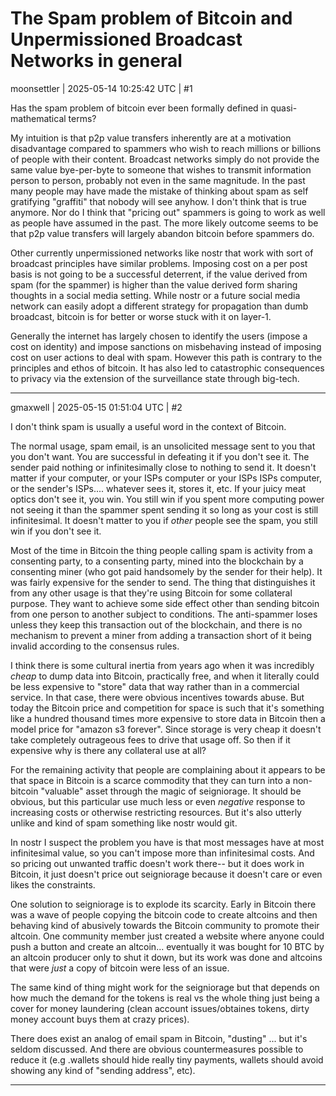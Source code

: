 # The Spam problem of Bitcoin and Unpermissioned Broadcast Networks in general

moonsettler | 2025-05-14 10:25:42 UTC | #1

Has the spam problem of bitcoin ever been formally defined in quasi-mathematical terms?

My intuition is that p2p value transfers inherently are at a motivation disadvantage compared to spammers who wish to reach millions or billions of people with their content. Broadcast networks simply do not provide the same value bye-per-byte to someone that wishes to transmit information person to person, probably not even in the same magnitude. In the past many people may have made the mistake of thinking about spam as self gratifying "graffiti" that nobody will see anyhow. I don't think that is true anymore. Nor do I think that "pricing out" spammers is going to work as well as people have assumed in the past. The more likely outcome seems to be that p2p value transfers will largely abandon bitcoin before spammers do.

Other currently unpermissioned networks like nostr that work with sort of broadcast principles have similar problems. Imposing cost on a per post basis is not going to be a successful deterrent, if the value derived from spam (for the spammer) is higher than the value derived form sharing thoughts in a social media setting. While nostr or a future social media network can easily adopt a different strategy for propagation than dumb broadcast, bitcoin is for better or worse stuck with it on layer-1.

Generally the internet has largely chosen to identify the users (impose a cost on identity) and impose sanctions on misbehaving instead of imposing cost on user actions to deal with spam. However this path is contrary to the principles and ethos of bitcoin. It has also led to catastrophic consequences to privacy via the extension of the surveillance state through big-tech.

-------------------------

gmaxwell | 2025-05-15 01:51:04 UTC | #2

I don't think spam is usually a useful word in the context of Bitcoin.

The normal usage, spam email, is an unsolicited message sent to you that you don't want.  You are successful in defeating it if you don't see it. The sender paid nothing or infinitesimally close to nothing to send it.  It doesn't matter if your computer, or your ISPs computer or your ISPs ISPs computer, or the sender's ISPs.... whatever sees it, stores it, etc.  If your juicy meat optics don't see it, you win.   You still win if you spent more computing power not seeing it than the spammer spent sending it so long as your cost is still infinitesimal.  It doesn't matter to you if *other* people see the spam, you still win if you don't see it.

Most of the time in Bitcoin the thing people calling spam is activity from a consenting party, to a consenting party, mined into the blockchain by a consenting miner (who got paid handsomely by the sender for their help).  It was fairly expensive for the sender to send.   The thing that distinguishes it from any other usage is that they're using Bitcoin for some collateral purpose. They want to achieve some side effect other than sending bitcoin from one person to another subject to conditions. The anti-spammer loses unless they keep this transaction out of the blockchain, and there is no mechanism to prevent a miner from adding a transaction short of it being invalid according to the consensus rules.

I think there is some cultural inertia from years ago when it was incredibly *cheap* to dump data into Bitcoin, practically free, and when it literally could be less expensive to "store" data that way rather than in a commercial service.  In that case, there were obvious incentives towards abuse. But today the Bitcoin price and competition for space is such that it's something like a hundred thousand times more expensive to store data in Bitcoin then a model price for "amazon s3 forever".  Since storage is very cheap it doesn't take completely outrageous fees to drive that usage off. So then if it expensive why is there any collateral use at all?  

For the remaining activity that people are complaining about it appears to be that space in Bitcoin is a scarce commodity that they can turn into a non-bitcoin "valuable" asset through the magic of seigniorage.  It should be obvious, but this particular use much less or even *negative* response to increasing costs or otherwise restricting resources.   But it's also utterly unlike and kind of spam something like nostr would git.

In nostr I suspect the problem you have is that most messages have at most infinitesimal value, so you can't impose more than infinitesimal costs. And so pricing out unwanted traffic doesn't work there-- but it does work in Bitcoin, it just doesn't price out seigniorage because it doesn't care or even likes the constraints.

One solution to seigniorage is to explode its scarcity. Early in Bitcoin there was a wave of people copying the bitcoin code to create altcoins and then behaving kind of abusively towards the Bitcoin community to promote their altcoin.  One community member just created a website where anyone could push a button and create an altcoin... eventually it was bought for 10 BTC by an altcoin producer only to shut it down, but its work was done and altcoins that were *just* a copy of bitcoin were less of an issue.  

The same kind of thing might work for the seigniorage but that depends on how much the demand for the tokens is real vs the whole thing just being a cover for money laundering (clean account issues/obtaines tokens, dirty money account buys them at crazy prices).

There does exist an analog of email spam in Bitcoin,  "dusting" ... but it's seldom discussed.  And there are obvious countermeasures possible to reduce it (e.g .wallets should hide really tiny payments, wallets should avoid showing any kind of "sending address", etc).

-------------------------

